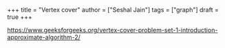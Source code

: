 +++
title = "Vertex cover"
author = ["Seshal Jain"]
tags = ["graph"]
draft = true
+++

<https://www.geeksforgeeks.org/vertex-cover-problem-set-1-introduction-approximate-algorithm-2/>
